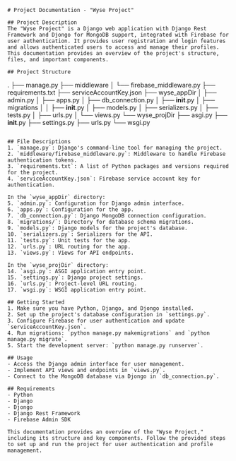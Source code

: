 ```
# Project Documentation - "Wyse Project"

## Project Description
The "Wyse Project" is a Django web application with Django Rest Framework and Djongo for MongoDB support, integrated with Firebase for user authentication. It provides user registration and login features and allows authenticated users to access and manage their profiles. This documentation provides an overview of the project's structure, files, and important components.

## Project Structure

```
.
├── manage.py
├── middleware
│   └── firebase_middleware.py
├── requirements.txt
├── serviceAccountKey.json
├── wyse_appDir
│   ├── admin.py
│   ├── apps.py
│   ├── db_connection.py
│   ├── __init__.py
│   ├── migrations
│   │   ├── __init__.py
│   ├── models.py
│   ├── serializers.py
│   ├── tests.py
│   ├── urls.py
│   └── views.py
└── wyse_projDir
    ├── asgi.py
    ├── __init__.py
    ├── settings.py
    ├── urls.py
    └── wsgi.py
```

## File Descriptions
1. `manage.py`: Django's command-line tool for managing the project.
2. `middleware/firebase_middleware.py`: Middleware to handle Firebase authentication tokens.
3. `requirements.txt`: A list of Python packages and versions required for the project.
4. `serviceAccountKey.json`: Firebase service account key for authentication.

In the `wyse_appDir` directory:
5. `admin.py`: Configuration for Django admin interface.
6. `apps.py`: Configuration for the app.
7. `db_connection.py`: Django MongoDB connection configuration.
8. `migrations/`: Directory for database schema migrations.
9. `models.py`: Django models for the project's database.
10. `serializers.py`: Serializers for the API.
11. `tests.py`: Unit tests for the app.
12. `urls.py`: URL routing for the app.
13. `views.py`: Views for API endpoints.

In the `wyse_projDir` directory:
14. `asgi.py`: ASGI application entry point.
15. `settings.py`: Django project settings.
16. `urls.py`: Project-level URL routing.
17. `wsgi.py`: WSGI application entry point.

## Getting Started
1. Make sure you have Python, Django, and Djongo installed.
2. Set up the project's database configuration in `settings.py`.
3. Configure Firebase for user authentication and update `serviceAccountKey.json`.
4. Run migrations: `python manage.py makemigrations` and `python manage.py migrate`.
5. Start the development server: `python manage.py runserver`.

## Usage
- Access the Django admin interface for user management.
- Implement API views and endpoints in `views.py`.
- Connect to the MongoDB database via Djongo in `db_connection.py`.

## Requirements
- Python
- Django
- Djongo
- Django Rest Framework
- Firebase Admin SDK

This documentation provides an overview of the "Wyse Project," including its structure and key components. Follow the provided steps to set up and run the project for user authentication and profile management.
```
